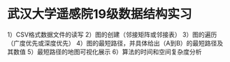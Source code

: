 # 武汉大学遥感院19级数据结构实习

1）CSV格式数据文件的读写
2）图的创建（邻接矩阵或邻接表）
3）图的遍历（广度优先或深度优先）
4）图的最短路径，并具体给出（A到B）的最短路径及其数值
5）最短路径的地图可视化展示
6）算法的时间和空间复杂度分析
